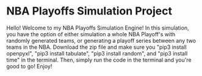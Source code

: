 # NBA Playoffs Simulation Project

Hello! Welcome to my NBA Playoffs Simulation Engine! In this simulation, you have the option of either simulation a whole NBA Playoff's with randomly generated teams, or generating a playoff series between any two teams in the NBA. Download the zip file and make sure you "pip3 install openpyxl", "pip3 install tabulate", "pip3 install random", and "pip3 install time" in the terminal. Then, simply run the code in the terminal and you're good to go! Enjoy! 